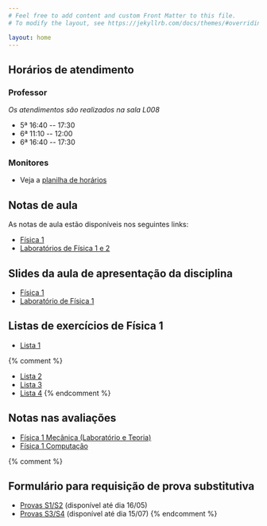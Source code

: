 ```yaml
---
# Feel free to add content and custom Front Matter to this file.
# To modify the layout, see https://jekyllrb.com/docs/themes/#overriding-theme-defaults

layout: home
---
```

 
## Horários de atendimento
### Professor
*Os atendimentos são realizados na sala L008*
- 5ª 16:40 -- 17:30
- 6ª 11:10 -- 12:00
- 6ª 16:40 -- 17:30
 
### Monitores
- Veja a [planilha de horários](https://docs.google.com/spreadsheets/d/1VnwVlXlQYueAbZJsHrcGjxDnB8MxbyHxW5klQbBansc/edit#gid=0)

## Notas de aula
As notas de aula estão disponíveis nos seguintes links:
- [Física 1](https://github.com/cgraeff/notas_fsc1/raw/master/main.pdf)
- [Laboratórios de Física 1 e 2](https://github.com/cgraeff/NotasLab/raw/master/main.pdf)

## Slides da aula de apresentação da disciplina
- [Física 1](https://github.com/cgraeff/cgraeff.github.io/raw/master/slides.pdf)
- [Laboratório de Física 1](https://github.com/cgraeff/cgraeff.github.io/raw/master/slideslab.pdf)

## Listas de exercícios de Física 1
- [Lista 1](https://github.com/cgraeff/cgraeff.github.io/raw/master/lista1.pdf)

{% comment %} 
- [Lista 2](https://github.com/cgraeff/cgraeff.github.io/raw/master/lista2.pdf)
- [Lista 3](https://github.com/cgraeff/cgraeff.github.io/raw/master/lista3.pdf)
- [Lista 4](https://github.com/cgraeff/cgraeff.github.io/raw/master/lista4.pdf)
{% endcomment %} 

## Notas nas avaliações
- [Física 1 Mecânica (Laboratório e Teoria)](https://docs.google.com/spreadsheets/d/1Nzzg3TbVAdmIOdHGiom2kGyY0q3iGj2mUEN-pPye10o/edit?usp=sharing)
- [Física 1 Computação](https://docs.google.com/spreadsheets/d/1tXWyhbqy3Taw9FYnOJg7oiDUpgiE10SfobTycIMgttM/edit#gid=0)

{% comment %} 
## Formulário para requisição de prova substitutiva
- [Provas S1/S2](https://docs.google.com/forms/d/e/1FAIpQLSdSNbquUKl6ff4unEBuZcujy3FRMiPLiMqLPV364_INccJk8w/viewform?usp=sf_link) (disponível até dia 16/05)
- [Provas S3/S4](https://docs.google.com/forms/d/e/1FAIpQLSfd5qEo5JVnwkiA2pb5z-SAIIm4CGbHRYpROzwN5IZn9ss_Uw/viewform) (disponível até dia 15/07)
{% endcomment %} 

